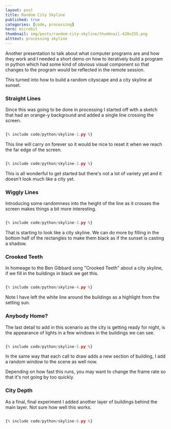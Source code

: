 ```yaml
---
layout: post
title: Random City Skyline
published: true
categories: [code, processing]
hero: microbit
thumbnail: img/posts/random-city-skyline/thumbnail-420x255.png
alttext: processing skyline
---
```


Another presentation to talk about what computer programs are and how they work and I needed a short demo on how to iteratively build 
a program in python which had some kind of obvious visual component so that changes to the program would be reflected in the remote session. 

This turned into how to build a random cityscape and a city skyline at sunset.


### Straight Lines

Since this was going to be done in processing I started off with a sketch that had an orange-y background and added a single line crossing the 
screen.

```python

{% include code/python/skyline-1.py %}

```

This line will carry on forever so it would be nice to reset it when we reach the far edge of the screen.


```python

{% include code/python/skyline-2.py %}

```

This is all wonderful to get started but there's not a lot of variety yet and it doesn't look much like a city yet.


### Wiggly Lines

Introducing some randomness into the height of the line as it crosses the screen makes things a bit more interesting.


```python

{% include code/python/skyline-3.py %}

```

That is starting to look like a city skyline. We can do more by filling in the bottom half of the rectangles to make them 
black as if the sunset is casting a shadow.


### Crooked Teeth

In homeage to the Ben Gibbard song "Crooked Teeth" about a city skyline, if we fill in the buildings in black we get this.

```python

{% include code/python/skyline-4.py %}

```

Note I have left the white line around the buildings as a highlight from the setting sun.


### Anybody Home?

The last detail to add in this scenario as the city is getting ready for night, is the appearance of lights in a few windows in the 
buildings we can see.

```python

{% include code/python/skyline-5.py %}

```

In the same way that each call to draw adds a new section of building, I add a random window to the scene as well now.

Depending on how fast this runs, you may want to change the frame rate so that it's not going by too quickly.


### City Depth 

As a final, final experiment I added another layer of buildings behind the main layer. Not sure how well this works.


```python

{% include code/python/skyline-6.py %}

```

